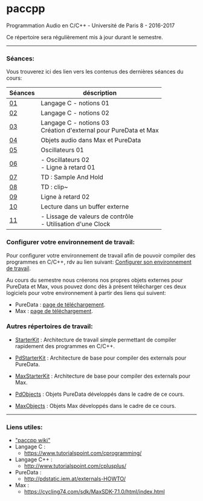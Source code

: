 # paccpp
Programmation Audio en C/C++ - Université de Paris 8 - 2016-2017

Ce répertoire sera régulièrement mis à jour durant le semestre.

---

### Séances:

Vous trouverez ici des lien vers les contenus des dernières séances du cours:

| Séances   | déscription |
|-----------|-------------|
|[01](s01)  | Langage C - notions 01 |
|[02](s02)  | Langage C - notions 02 |
|[03](s03)  | Langage C - notions 03 <br/> Création d'external pour PureData et Max |
|[04](s04)  | Objets audio dans Max et PureData |
|[05](s05)  | Oscillateurs 01 |
|[06](s06)  | - Oscillateurs 02 <br/>- Ligne à retard 01 |
|[07](s07)  | TD : Sample And Hold |
|[08](s08)  | TD : clip~ |
|[09](s09)  | Ligne à retard 02 |
|[10](s10)  | Lecture dans un buffer externe |
|[11](s11)  | - Lissage de valeurs de contrôle <br/>- Utilisation d'une Clock |

### Configurer votre environnement de travail:
Pour configurer votre environnement de travail afin de pouvoir compiler des programmes en C/C++, rdv au lien suivant:
[Configurer son environnement de travail](setup/readme.md).

Au cours du semestre nous créerons nos propres objets externes pour PureData et Max, vous pouvez donc dès à présent télécharger ces deux logiciels pour votre environnement à partir des liens qui suivent:
- PureData : [page de téléchargement](http://msp.ucsd.edu/software.html).
- Max : [page de téléchargement](https://cycling74.com/downloads/).

### Autres répertoires de travail:

- [StarterKit](https://github.com/paccpp/StarterKit) : Architecture de travail simple permettant de compiler rapidement des programmes en C/C++.

- [PdStarterKit](https://github.com/paccpp/PdStarterKit) : Architecture de base pour compiler des externals pour PureData.

- [MaxStarterKit](https://github.com/paccpp/MaxStarterKit) : Architecture de base pour compiler des externals pour Max.

- [PdObjects](https://github.com/paccpp/PdObjects) : Objets PureData développés dans le cadre de ce cours.

- [MaxObjects](https://github.com/paccpp/MaxObjects) : Objets Max développés dans le cadre de ce cours.

---

### Liens utiles:

- ["paccpp wiki"](https://github.com/paccpp/paccpp/wiki)
- Langage C :
  - https://www.tutorialspoint.com/cprogramming/
- Langage C++ :
  - http://www.tutorialspoint.com/cplusplus/
- PureData :
  - http://pdstatic.iem.at/externals-HOWTO/
- Max :
  - https://cycling74.com/sdk/MaxSDK-7.1.0/html/index.html
